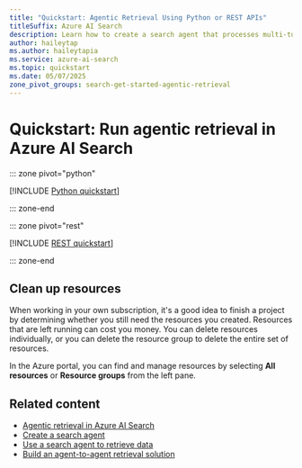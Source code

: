 ```yaml
---
title: "Quickstart: Agentic Retrieval Using Python or REST APIs"
titleSuffix: Azure AI Search
description: Learn how to create a search agent that processes multi-turn conversations, retrieves relevant information from an Azure AI Search index, and extracts answers using an Azure OpenAI chat model.
author: haileytap
ms.author: haileytapia
ms.service: azure-ai-search
ms.topic: quickstart
ms.date: 05/07/2025
zone_pivot_groups: search-get-started-agentic-retrieval
---
```


# Quickstart: Run agentic retrieval in Azure AI Search

::: zone pivot="python"

[!INCLUDE [Python quickstart](includes/quickstarts/agentic-retrieval-python.md)]

::: zone-end

::: zone pivot="rest"

[!INCLUDE [REST quickstart](includes/quickstarts/agentic-retrieval-rest.md)]

::: zone-end

## Clean up resources

When working in your own subscription, it's a good idea to finish a project by determining whether you still need the resources you created. Resources that are left running can cost you money. You can delete resources individually, or you can delete the resource group to delete the entire set of resources.

In the Azure portal, you can find and manage resources by selecting **All resources** or **Resource groups** from the left pane.

## Related content

+ [Agentic retrieval in Azure AI Search](search-agentic-retrieval-concept.md)
+ [Create a search agent](search-agentic-retrieval-how-to-create.md)
+ [Use a search agent to retrieve data](search-agentic-retrieval-how-to-retrieve.md)
+ [Build an agent-to-agent retrieval solution](search-agentic-retrieval-how-to-pipeline.md)
